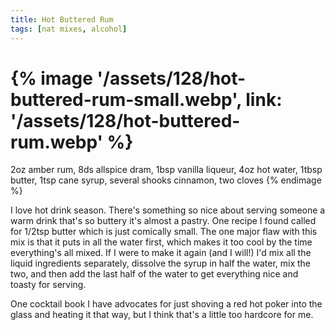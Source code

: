 ```yaml
---
title: Hot Buttered Rum
tags: [nat mixes, alcohol]
---
```


{% image '/assets/128/hot-buttered-rum-small.webp',
    link: '/assets/128/hot-buttered-rum.webp' %}
===
2oz amber rum, 8ds allspice dram, 1bsp vanilla liqueur, 4oz hot water, 1tbsp
butter, 1tsp cane syrup, several shooks cinnamon, two cloves
{% endimage %}

I love hot drink season. There's something so nice about serving someone a warm
drink that's so buttery it's almost a pastry. One recipe I found called for
1/2tsp butter which is just comically small. The one major flaw with this mix is
that it puts in all the water first, which makes it too cool by the time
everything's all mixed. If I were to make it again (and I will!) I'd mix all the
liquid ingredients separately, dissolve the syrup in half the water, mix the
two, and then add the last half of the water to get everything nice and toasty
for serving.

One cocktail book I have advocates for just shoving a red hot poker into the
glass and heating it that way, but I think that's a little too hardcore for me.
